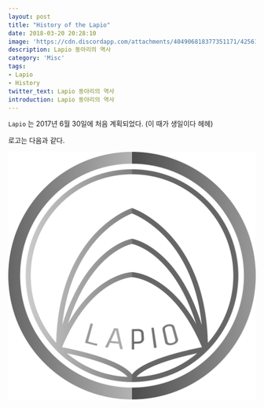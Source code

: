```yaml
---
layout: post
title: "History of the Lapio"
date: 2018-03-20 20:28:10
image: 'https://cdn.discordapp.com/attachments/404906818377351171/425616706568847380/20180320_202828.jpg'
description: Lapio 동아리의 역사
category: 'Misc'
tags:
- Lapio
- History
twitter_text: Lapio 동아리의 역사
introduction: Lapio 동아리의 역사
---
```

`Lapio` 는 2017년 6월 30일에 처음 계획되었다. (이 때가 생일이다 헤헤)

로고는 다음과 같다.

![Logo](/assets/img/Lapio.png)